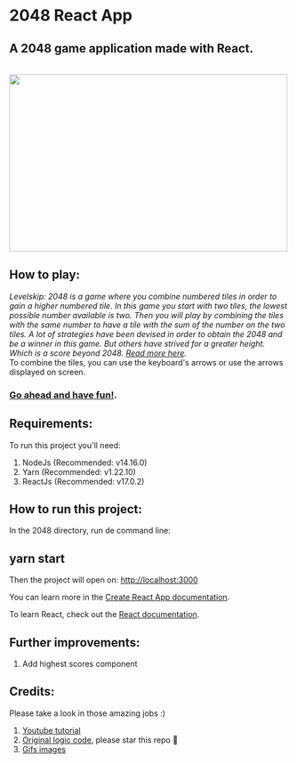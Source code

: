 # 2048 React App

## A 2048 game application made with React.

 &emsp;&emsp;&emsp;&nbsp;&emsp;&emsp;&emsp;&emsp; &emsp;&emsp;&emsp;&nbsp;&emsp;&emsp;&emsp;&emsp;&emsp;&emsp;&emsp;<img src="https://imgur.com/Dc3lhmO.gif" width="500" height="319" />

## How to play:
_Levelskip: 2048 is a game where you combine numbered tiles in order to gain a higher numbered tile. In this game you start with two tiles, the lowest possible number available is two. Then you will play by combining the tiles with the same number to have a tile with the sum of the number on the two tiles. A lot of strategies have been devised in order to obtain the 2048 and be a winner in this game. But others have strived for a greater height. Which is a score beyond 2048. [Read more here](https://levelskip.com/puzzle/How-to-play-2048#:~:text=2048%20is%20a%20game%20where,number%20on%20the%20two%20tiles.)._  
To combine the tiles, you can use the keyboard's arrows or use the arrows displayed on screen. 

### [Go ahead and have fun!](https://condescending-albattani-360afd.netlify.app/).  

## Requirements:
To run this project you'll need: 
1. NodeJs (Recommended: v14.16.0) 
3. Yarn (Recommended: v1.22.10)
2. ReactJs  (Recommended: v17.0.2)

## How to run this project:
In the 2048 directory, run de command line: 
## yarn start
Then the project will open on: [http://localhost:3000](http://localhost:3000)  

You can learn more in the [Create React App documentation](https://facebook.github.io/create-react-app/docs/getting-started).

To learn React, check out the [React documentation](https://reactjs.org/).

## Further improvements:
1. Add highest scores component

## Credits:
Please take a look in those amazing jobs :)
1. [Youtube tutorial](https://www.youtube.com/watch?v=ca0BEH2bBLs)
2. [Original logic code](https://github.com/IvanVergiliev/2048-react), please star this repo :star2:
3. [Gifs images](https://www.behance.net/romaincousin)
